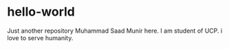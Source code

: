 # hello-world
Just another repository
Muhammad Saad Munir here. I am student of UCP. i love to serve humanity.
